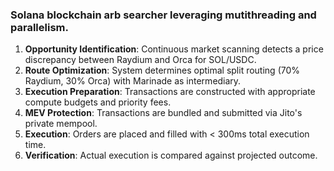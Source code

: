 ### Solana blockchain arb searcher leveraging mutithreading and parallelism.

1. **Opportunity Identification**: Continuous market scanning detects a price discrepancy between Raydium and Orca for SOL/USDC.
2. **Route Optimization**: System determines optimal split routing (70% Raydium, 30% Orca) with Marinade as intermediary.
3. **Execution Preparation**: Transactions are constructed with appropriate compute budgets and priority fees.
4. **MEV Protection**: Transactions are bundled and submitted via Jito's private mempool.
5. **Execution**: Orders are placed and filled with < 300ms total execution time.
6. **Verification**: Actual execution is compared against projected outcome.

